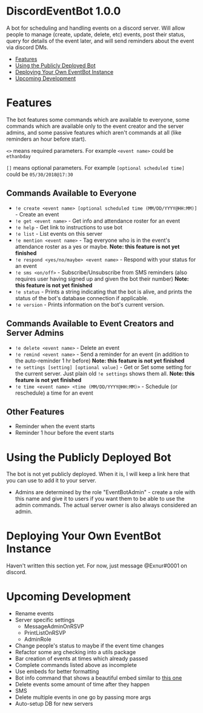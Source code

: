 # DiscordEventBot 1.0.0
A bot for scheduling and handling events on a discord server. Will allow people to manage (create, update, delete, etc) events, post their status, query for details of the event later, and will send reminders about the event via discord DMs.

- [Features](#features)
- [Using the Publicly Deployed Bot](#using-the-publicly-deployed-bot)
- [Deploying Your Own EventBot Instance](#deploying-your-own-eventbot-instance)
- [Upcoming Development](#upcoming-development)

# Features
The bot features some commands which are available to everyone, some commands which are available only to the event creator and the server admins, and some passive features which aren't commands at all (like reminders an hour before start).

`<>` means required parameters. For example `<event name>` could be `ethanbday`

`[]` means optional parameters. For example `[optional scheduled time]` could be `05/30/2018@17:30`

## Commands Available to Everyone
- `!e create <event name> [optional scheduled time (MM/DD/YYYY@HH:MM)]` - Create an event
- `!e get <event name>` - Get info and attendance roster for an event
- `!e help` - Get link to instructions to use bot
- `!e list` - List events on this server
- `!e mention <event name>` - Tag everyone who is in the event's attendance roster as a yes or maybe. **Note: this feature is not yet finished**
- `!e respond <yes/no/maybe> <event name>` - Respond with your status for an event
- `!e sms <on/off>` - Subscribe/Unsubscribe from SMS reminders (also requires user having signed up and given the bot their number) **Note: this feature is not yet finished**
- `!e status` - Prints a string indicating that the bot is alive, and prints the status of the bot's database connection if applicable.
- `!e version` - Prints information on the bot's current version.

## Commands Available to Event Creators and Server Admins
- `!e delete <event name>` - Delete an event
- `!e remind <event name>` - Send a reminder for an event (in addition to the auto-reminder 1 hr before) **Note: this feature is not yet finished**
- `!e settings [setting] [optional value]` - Get or Set some setting for the current server. Just plain old `!e settings` shows them all. **Note: this feature is not yet finished**
- `!e time <event name> <time (MM/DD/YYYY@HH:MM)>` - Schedule (or reschedule) a time for an event

## Other Features
- Reminder when the event starts
- Reminder 1 hour before the event starts

# Using the Publicly Deployed Bot
The bot is not yet publicly deployed. When it is, I will keep a link here that you can use to add it to your server.
- Admins are determined by the role "EventBotAdmin" - create a role with this name and give it to users if you want them to be able to use the admin commands. The actual server owner is also always considered an admin.

# Deploying Your Own EventBot Instance
Haven't written this section yet. For now, just message @Exnur#0001 on discord.

# Upcoming Development
- Rename events
- Server specific settings
  - MessageAdminOnRSVP
  - PrintListOnRSVP
  - AdminRole
- Change people's status to maybe if the event time changes
- Refactor some arg checking into a utils package
- Bar creation of events at times which already passed
- Complete commands listed above as incomplete
- Use embeds for better formatting
- Bot info command that shows a beautiful embed similar to [this one](https://cdn.discordapp.com/attachments/460847996431761428/460848388573888541/unknown.png)
- Delete events some amount of time after they happen
- SMS
- Delete multiple events in one go by passing more args
- Auto-setup DB for new servers
